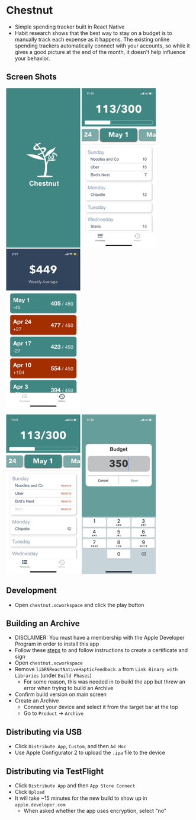 # Chestnut
* Simple spending tracker built in React Native
* Habit research shows that the best way to stay on a budget is to manually track each expense as it happens. The existing online spending trackers automatically connect with your accounts, so while it gives a good picture at the end of the month, it doesn't help influence your behavior. 

## Screen Shots
<p float="left">
    <img src="https://github.com/sampocs/chestnut/blob/main/assets/screen-shots/splash.png" width="200" height="430"/>
    <img src="https://github.com/sampocs/chestnut/blob/main/assets/screen-shots/main.jpeg" width="200" height="430"/>
    <img src="https://github.com/sampocs/chestnut/blob/main/assets/screen-shots/history.jpeg" width="200" height="430"/>
</p>
<p float="left">
    <img src="https://github.com/sampocs/chestnut/blob/main/assets/screen-shots/remove.jpeg" width="200" height="430"/>
    <img src="https://github.com/sampocs/chestnut/blob/main/assets/screen-shots/budget.jpeg" width="200" height="430"/>
</p>

## Development
* Open `chestnut.xcworkspace` and click the play button

## Building an Archive
* DISCLAIMER: You must have a membership with the Apple Developer Program in order to install this app
* Follow these [steps](https://developer.apple.com/documentation/xcode/distributing-your-app-to-registered-devices) to and follow instructions to create a certificate and sign 
* Open `chestnut.xcworkspace`
* Remove `libRNReactNativeHapticFeedback.a` from `Link Binary with Libraries` (under `Build Phases`)
    * For some reason, this was needed in to build the app but threw an error when trying to build an Archive
* Confirm build version on main screen
* Create an Archive 
    * Connect your device and select it from the target bar at the top 
    * Go to `Product` -> `Archive`

## Distributing via USB
* Click `Distribute App`, `Custom`, and then `Ad Hoc`
* Use Apple Configurator 2 to upload the `.ipa` file to the device 

## Distributing via TestFlight
* Click `Distribute App` and then `App Store Connect`
* Click `Upload`
* It will take ~15 minutes for the new build to show up in `apple.developer.com`
    * When asked whether the app uses encryption, select "no"
